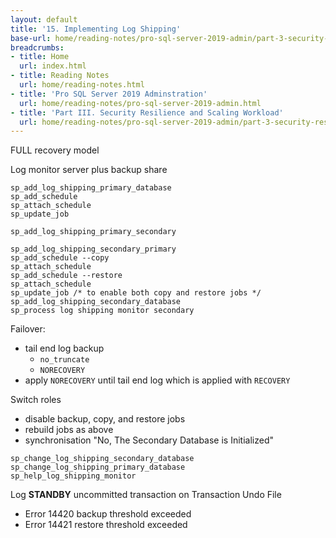 ```yaml
---
layout: default
title: '15. Implementing Log Shipping'
base-url: home/reading-notes/pro-sql-server-2019-admin/part-3-security-resilience-and-scaling-workload/15-implementing-log-shipping.html
breadcrumbs:
- title: Home
  url: index.html
- title: Reading Notes
  url: home/reading-notes.html
- title: 'Pro SQL Server 2019 Adminstration'
  url: home/reading-notes/pro-sql-server-2019-admin.html
- title: 'Part III. Security Resilience and Scaling Workload'
  url: home/reading-notes/pro-sql-server-2019-admin/part-3-security-resilience-and-scaling-workload
---
```


FULL recovery model

Log monitor server plus backup share

```text
sp_add_log_shipping_primary_database
sp_add_schedule
sp_attach_schedule
sp_update_job

sp_add_log_shipping_primary_secondary

sp_add_log_shipping_secondary_primary
sp_add_schedule --copy
sp_attach_schedule
sp_add_schedule --restore
sp_attach_schedule
sp_update_job /* to enable both copy and restore jobs */
sp_add_log_shipping_secondary_database
sp_process log shipping monitor secondary
```

Failover:

- tail end log backup
  - `no_truncate`
  - `NORECOVERY`
- apply `NORECOVERY` until tail end log which is applied with `RECOVERY`

Switch roles

- disable backup, copy, and restore jobs
- rebuild jobs as above
- synchronisation "No, The Secondary Database is Initialized"

```text
sp_change_log_shipping_secondary_database
sp_change_log_shipping_primary_database
sp_help_log_shipping_monitor
```

Log __STANDBY__ uncommitted transaction on Transaction Undo File

- Error 14420 backup threshold exceeded
- Error 14421 restore threshold exceeded
